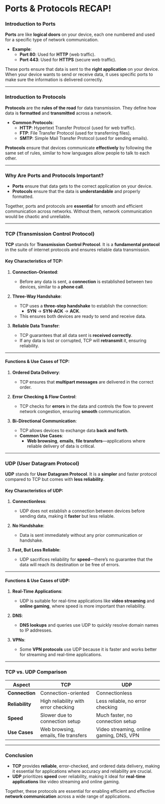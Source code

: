 # Ports & Protocols RECAP!

### Introduction to Ports

**Ports** are like **logical doors** on your device, each one numbered and used for a specific type of network communication. 

- **Example**:
  - **Port 80**: Used for **HTTP** (web traffic).
  - **Port 443**: Used for **HTTPS** (secure web traffic).

These ports ensure that data is sent to the **right application** on your device. When your device wants to send or receive data, it uses specific ports to make sure the information is delivered correctly.

---

### Introduction to Protocols

**Protocols** are the **rules of the road** for data transmission. They define how data is **formatted** and **transmitted** across a network. 

- **Common Protocols**:
  - **HTTP**: Hypertext Transfer Protocol (used for web traffic).
  - **FTP**: File Transfer Protocol (used for transferring files).
  - **SMTP**: Simple Mail Transfer Protocol (used for sending emails).

**Protocols** ensure that devices communicate **effectively** by following the same set of rules, similar to how languages allow people to talk to each other.

---

### Why Are Ports and Protocols Important?

- **Ports** ensure that data gets to the correct application on your device.
- **Protocols** ensure that the data is **understandable** and properly formatted.

Together, ports and protocols are **essential** for smooth and efficient communication across networks. Without them, network communication would be chaotic and unreliable.

---

### TCP (Transmission Control Protocol)

**TCP** stands for **Transmission Control Protocol**. It is a **fundamental protocol** in the suite of internet protocols and ensures reliable data transmission.

#### Key Characteristics of TCP:
1. **Connection-Oriented**:
   - Before any data is sent, a **connection** is established between two devices, similar to a **phone call**.
   
2. **Three-Way Handshake**:
   - TCP uses a **three-step handshake** to establish the connection:
     - **SYN** → **SYN-ACK** → **ACK**.
   - This ensures both devices are ready to send and receive data.

3. **Reliable Data Transfer**:
   - TCP guarantees that all data sent is **received correctly**.
   - If any data is lost or corrupted, TCP will **retransmit** it, ensuring reliability.

---

#### Functions & Use Cases of TCP:
1. **Ordered Data Delivery**:
   - TCP ensures that **multipart messages** are delivered in the correct order.

2. **Error Checking & Flow Control**:
   - TCP checks for **errors** in the data and controls the flow to prevent network congestion, ensuring **smooth** communication.

3. **Bi-Directional Communication**:
   - TCP allows devices to exchange data **back and forth**.
   - **Common Use Cases**:
     - **Web browsing**, **emails**, **file transfers**—applications where reliable delivery of data is critical.

---

### UDP (User Datagram Protocol)

**UDP** stands for **User Datagram Protocol**. It is a **simpler** and faster protocol compared to TCP but comes with **less reliability**.

#### Key Characteristics of UDP:
1. **Connectionless**:
   - UDP does not establish a connection between devices before sending data, making it **faster** but less reliable.

2. **No Handshake**:
   - Data is sent immediately without any prior communication or handshake.

3. **Fast, But Less Reliable**:
   - UDP sacrifices reliability for **speed**—there’s no guarantee that the data will reach its destination or be free of errors.

---

#### Functions & Use Cases of UDP:
1. **Real-Time Applications**:
   - UDP is suitable for real-time applications like **video streaming** and **online gaming**, where speed is more important than reliability.

2. **DNS**:
   - **DNS lookups** and queries use UDP to quickly resolve domain names to IP addresses.

3. **VPNs**:
   - Some **VPN protocols** use UDP because it is faster and works better for streaming and real-time applications.

---

### TCP vs. UDP Comparison

| **Aspect**        | **TCP**                                   | **UDP**                                  |
|-------------------|-------------------------------------------|------------------------------------------|
| **Connection**    | Connection-oriented                       | Connectionless                           |
| **Reliability**   | High reliability with error checking       | Less reliable, no error checking         |
| **Speed**         | Slower due to connection setup             | Much faster, no connection setup         |
| **Use Cases**     | Web browsing, emails, file transfers       | Video streaming, online gaming, DNS, VPN |

---

### Conclusion

- **TCP** provides **reliable**, error-checked, and ordered data delivery, making it essential for applications where accuracy and reliability are crucial.
- **UDP** prioritizes **speed** over reliability, making it ideal for **real-time applications** like video streaming and online gaming.

Together, these protocols are essential for enabling efficient and effective **network communication** across a wide range of applications.
